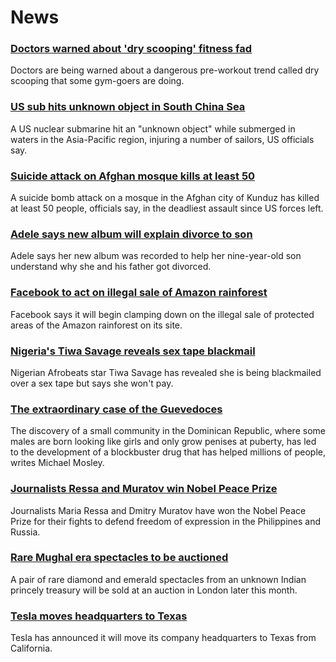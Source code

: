 # News
### [Doctors warned about 'dry scooping' fitness fad](https://www.bbc.com/news/health-58827342)
Doctors are being warned about a dangerous pre-workout trend called dry scooping that some gym-goers are doing. 
### [US sub hits unknown object in South China Sea](https://www.bbc.com/news/world-us-canada-58838332)
A US nuclear submarine hit an "unknown object" while submerged in waters in the Asia-Pacific region, injuring a number of sailors, US officials say.
### [Suicide attack on Afghan mosque kills at least 50](https://www.bbc.com/news/world-asia-58842793)
A suicide bomb attack on a mosque in the Afghan city of Kunduz has killed at least 50 people, officials say, in the deadliest assault since US forces left.
### [Adele says new album will explain divorce to son](https://www.bbc.com/news/entertainment-arts-58842727)
Adele says her new album was recorded to help her nine-year-old son understand why she and his father got divorced.
### [Facebook to act on illegal sale of Amazon rainforest](https://www.bbc.com/news/technology-58843166)
Facebook says it will begin clamping down on the illegal sale of protected areas of the Amazon rainforest on its site.  
### [Nigeria's Tiwa Savage reveals sex tape blackmail](https://www.bbc.com/news/world-africa-58844381)
Nigerian Afrobeats star Tiwa Savage has revealed she is being blackmailed over a sex tape but says she won't pay.
### [The extraordinary case of the Guevedoces](https://www.bbc.com/news/magazine-34290981)
The discovery of a small community in the Dominican Republic, where some males are born looking like girls and only grow penises at puberty, has led to the development of a blockbuster drug that has helped millions of people, writes Michael Mosley.
### [Journalists Ressa and Muratov win Nobel Peace Prize](https://www.bbc.com/news/world-58841973)
Journalists Maria Ressa and Dmitry Muratov have won the Nobel Peace Prize for their fights to defend freedom of expression in the Philippines and Russia.
### [Rare Mughal era spectacles to be auctioned](https://www.bbc.com/news/world-asia-india-58825741)
A pair of rare diamond and emerald spectacles from an unknown Indian princely treasury will be sold at an auction in London later this month.
### [Tesla moves headquarters to Texas](https://www.bbc.com/news/technology-58838874)
Tesla has announced it will move its company headquarters to Texas from California. 
